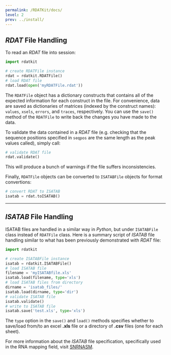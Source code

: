```yaml
---
permalink: /RDATKit/docs/
level: 2
prev: ../install/
---
```


## _RDAT_ File Handling

To read an _RDAT_ file into session:

```python
import rdatkit

# create RDATFile instance
rdat = rdatkit.RDATFile()
# load RDAT file
rdat.load(open('myRDATFile.rdat'))
```

The `RDATFile` object has a dictionary constructs that contains all of the expected information for each construct in the file. For convenience, data are saved as dictionaries of matrices (indexed by the construct names): `values`, `xsels`, `errors`, and `traces`, respectively. You can use the `save()` method of the `RDATFile` to write back the changes you have made to the data.

To validate the data contained in a _RDAT_ file (e.g. checking that the sequence positions specified in `seqpos` are the same length as the peak values called), simply call:

```python
# validate RDAT file
rdat.validate()
```

This will produce a bunch of warnings if the file suffers inconsistencies.

Finally, `RDATFile` objects can be converted to `ISATABFile` objects for format convertions:

```python
# convert RDAT to ISATAB
isatab = rdat.toISATAB()
```

<hr/>

## _ISATAB_ File Handling

ISATAB files are handled in a similar way in _Python_, but under `ISATABFile` class instead of `RDATFile` class. Here is a summary script of _ISATAB_ file handling similar to what has been previously demonstrated with _RDAT_ file:

```python
import rdatkit

# create ISATABFile instance
isatab = rdatkit.ISATABFile()
# load ISATAB file
filename = 'myISATABfile.xls'
isatab.load(filename, type='xls')
# load ISATAB files from directory
dirname = 'isatab_files/'
isatab.load(dirname, type='dir')
# validate ISATAB file
isatab.validate()
# write to ISATAB file
isatab.save('test.xls', type='xls')
```

The `type` option in the `save()` and `load()` methods specifies whether to save/load from/to an excel **.xls** file or a directory of **.csv** files (one for each sheet).

For more information about the _ISATAB_ file specification, specifically used in the RNA mapping field, visit [SNRNASM](http://ribosnitch.bio.unc.edu/snrnasm/).
